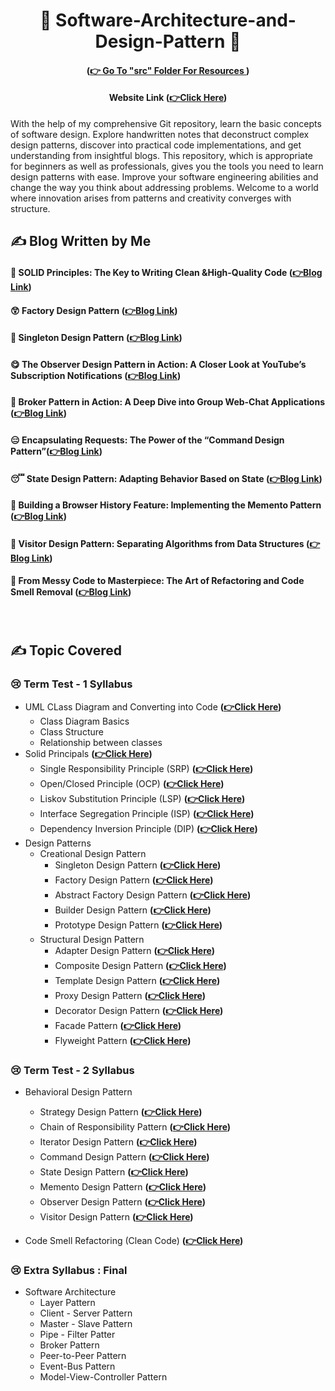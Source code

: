 
<div align="center">

# 🍧 Software-Architecture-and-Design-Pattern 🍧

#### (**[👉 Go To "src" Folder For Resources ](https://github.com/Sumonta056/SWE-322-Software-Architecture-and-Design-Patterns/tree/main/src)**)

#### Website Link  (**[👉Click Here](https://sumonta056.github.io/SWE-322-Software-Architecture-and-Design-Patterns/)**)



</div>

With the help of my comprehensive Git repository, learn the basic concepts of software design.
Explore handwritten notes that deconstruct complex design patterns, discover into practical code implementations,
and get understanding from insightful blogs. This repository, which is appropriate for beginners as well as professionals,
gives you the tools you need to learn design patterns with ease.
Improve your software engineering abilities and change the way you think about addressing problems.
Welcome to a world where innovation arises from patterns and creativity converges with structure.


## ✍ Blog Written by Me
#### 🧐 SOLID Principles: The Key to Writing Clean &High-Quality Code (**[👉Blog Link](https://medium.com/nerd-for-tech/solid-principles-the-key-to-writing-clean-high-quality-code-9a8f88ea0a8)**)
#### 😲 Factory Design Pattern (**[👉Blog Link](https://medium.com/design-bootcamp/the-factory-design-pattern-ba150444c8a7)**)
#### 🤭 Singleton Design Pattern (**[👉Blog Link](https://medium.com/@sumontasaha80/the-singleton-design-pattern-41f5be69d622)**)
#### 😋 The Observer Design Pattern in Action: A Closer Look at YouTube’s Subscription Notifications (**[👉Blog Link](https://bootcamp.uxdesign.cc/the-observer-design-pattern-in-action-a-closer-look-at-youtubes-subscription-notifications-ca1ca680e560)**)
#### 🤩 Broker Pattern in Action: A Deep Dive into Group Web-Chat Applications (**[👉Blog Link](https://medium.com/design-bootcamp/broker-pattern-in-action-a-deep-dive-into-group-web-chat-applications-c96114bf2feb)**)
#### 😑 Encapsulating Requests: The Power of the “Command Design Pattern”(**[👉Blog Link](https://medium.com/design-bootcamp/encapsulating-requests-the-power-of-the-command-design-pattern-d2f42b0f9d1d)**)
#### 😴 State Design Pattern: Adapting Behavior Based on State (**[👉Blog Link](https://medium.com/design-bootcamp/state-design-pattern-adapting-behavior-based-on-state-a5988d4a1e49)**)
#### 🫠 Building a Browser History Feature: Implementing the Memento Pattern (**[👉Blog Link](https://medium.com/design-bootcamp/building-a-browser-history-feature-implementing-the-memento-pattern-3c9a2fbe62e9)**)
#### 🤫 Visitor Design Pattern: Separating Algorithms from Data Structures (**[👉Blog Link](https://medium.com/gitconnected/visitor-design-pattern-separating-algorithms-from-data-structures-2291cde074a0)**)
#### 🤧 From Messy Code to Masterpiece: The Art of Refactoring and Code Smell Removal (**[👉Blog Link](https://medium.com/gitconnected/from-messy-code-to-masterpiece-the-art-of-refactoring-and-code-smell-removal-b73882918511)**)
️️

## ✍ Topic Covered 

### 😢 Term Test - 1 Syllabus
- UML CLass Diagram and Converting into Code **([👉Click Here](https://github.com/Sumonta056/SWE-322-Software-Architecture-and-Design-Patterns/tree/main/src/HomeWorks/Task_1_Convert_UML_Diagram_Code))**
  - Class Diagram Basics
  - Class Structure
  - Relationship between classes
- Solid Principals **([👉Click Here](https://github.com/Sumonta056/SWE-322-Software-Architecture-and-Design-Patterns/tree/main/src/HomeWorks/Task_2_Solid/Solid_Assignment/Answer))**
  - Single Responsibility Principle (SRP) **([👉Click Here](https://github.com/Sumonta056/SWE-322-Software-Architecture-and-Design-Patterns/tree/main/src/Learning_Design_Patterns/SOLID/SingleResponsibilityPrinciple))**
  - Open/Closed Principle (OCP) **([👉Click Here](https://github.com/Sumonta056/SWE-322-Software-Architecture-and-Design-Patterns/tree/main/src/Learning_Design_Patterns/SOLID/Open_closed_Principle_(OCP)))**
  - Liskov Substitution Principle (LSP) **([👉Click Here](https://github.com/Sumonta056/SWE-322-Software-Architecture-and-Design-Patterns/tree/main/src/HomeWorks/Task_2_Solid/Solid_Assignment/Answer/Liskov_Substitution_Principle_LSP))**
  - Interface Segregation Principle (ISP) **([👉Click Here](https://github.com/Sumonta056/SWE-322-Software-Architecture-and-Design-Patterns/tree/main/src/Learning_Design_Patterns/SOLID/Interface_Segregation_Principle_ISP))**
  - Dependency Inversion Principle (DIP) **([👉Click Here](https://github.com/Sumonta056/SWE-322-Software-Architecture-and-Design-Patterns/tree/main/src/Learning_Design_Patterns/SOLID/Dependency_Inversion_Principle_DIP))**
- Design Patterns
  - Creational Design Pattern  
    - Singleton Design Pattern **([👉Click Here]())**
    - Factory Design Pattern **([👉Click Here](https://github.com/Sumonta056/SWE-322-Software-Architecture-and-Design-Patterns/tree/main/src/Learning_Design_Patterns/FactoryMethod))**
    - Abstract Factory Design Pattern **([👉Click Here](https://github.com/Sumonta056/SWE-322-Software-Architecture-and-Design-Patterns/tree/main/src/Learning_Design_Patterns/AbstractFactoryMethod))**
    - Builder Design Pattern **([👉Click Here](https://github.com/Sumonta056/SWE-322-Software-Architecture-and-Design-Patterns/tree/main/src/Learning_Design_Patterns/BuilderMethod))**
    - Prototype Design Pattern **([👉Click Here](https://github.com/Sumonta056/SWE-322-Software-Architecture-and-Design-Patterns/tree/main/src/Learning_Design_Patterns/PrototypeMethod))**
  - Structural Design Pattern
    - Adapter Design Pattern **([👉Click Here](https://github.com/Sumonta056/SWE-322-Software-Architecture-and-Design-Patterns/tree/main/src/HomeWorks/Task_5_Adapter_Method))**
    - Composite Design Pattern **([👉Click Here]())**
    - Template Design Pattern **([👉Click Here]())**
    - Proxy Design Pattern **([👉Click Here]())**
    - Decorator Design Pattern **([👉Click Here]())**
    - Facade Pattern **([👉Click Here]())** 
    - Flyweight Pattern **([👉Click Here]())**


### 😢 Term Test - 2 Syllabus

  - Behavioral Design Pattern 
    - Strategy Design Pattern **([👉Click Here](https://github.com/Sumonta056/SWE-322-Software-Architecture-and-Design-Patterns/tree/main/src/Learning_Design_Patterns/StrategyPattern))**
    - Chain of Responsibility Pattern **([👉Click Here](https://github.com/Sumonta056/SWE-322-Software-Architecture-and-Design-Patterns/tree/main/src/Learning_Design_Patterns/ChainOfResponsibilityPattern))**
    - Iterator Design Pattern **([👉Click Here](https://github.com/Sumonta056/SWE-322-Software-Architecture-and-Design-Patterns/tree/main/src/Learning_Design_Patterns/IteratorDesignPattern))**
    - Command Design Pattern **([👉Click Here](https://github.com/Sumonta056/SWE-322-Software-Architecture-and-Design-Patterns/tree/main/src/Learning_Design_Patterns/CommandDesignPattern))**
    - State Design Pattern **([👉Click Here](https://github.com/Sumonta056/SWE-322-Software-Architecture-and-Design-Patterns/tree/main/src/Learning_Design_Patterns/StateDesignPattern))**
    - Memento Design Pattern **([👉Click Here](https://github.com/Sumonta056/SWE-322-Software-Architecture-and-Design-Patterns/tree/main/src/Learning_Design_Patterns/MementoPattern))**
    - Observer Design Pattern **([👉Click Here](https://github.com/Sumonta056/SWE-322-Software-Architecture-and-Design-Patterns/tree/main/src/Learning_Design_Patterns/ObserverPattern))**
    - Visitor Design Pattern **([👉Click Here](https://github.com/Sumonta056/SWE-322-Software-Architecture-and-Design-Patterns/tree/main/src/Learning_Design_Patterns/VisitorPattern))**
  
  - Code Smell Refactoring (Clean Code) **([👉Click Here](https://medium.com/gitconnected/from-messy-code-to-masterpiece-the-art-of-refactoring-and-code-smell-removal-b73882918511))**

### 😢 Extra Syllabus : Final 
- Software Architecture
   - Layer Pattern
   - Client - Server Pattern
   - Master - Slave Pattern
   - Pipe - Filter Patter
   - Broker Pattern
   - Peer-to-Peer Pattern
   - Event-Bus Pattern
   - Model-View-Controller Pattern